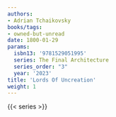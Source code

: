 ```yaml
---
authors:
- Adrian Tchaikovsky
books/tags:
- owned-but-unread
date: 1800-01-29
params:
  isbn13: '9781529051995'
  series: The Final Architecture
  series_order: "3"
  year: '2023'
title: 'Lords Of Uncreation'
weight: 1
---
```



<!--more-->

{{< series >}}